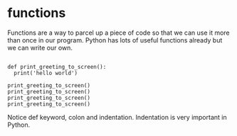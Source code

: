 ---
---

# functions

Functions are a way to parcel up a piece of code so that we can use it more than once in our program. Python has lots of useful functions already but we can write our own.

~~~

def print_greeting_to_screen():
  print('hello world')

print_greeting_to_screen()
print_greeting_to_screen()
print_greeting_to_screen()
print_greeting_to_screen()

~~~

Notice def keyword, colon and indentation. Indentation is very important in Python. 
